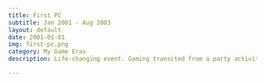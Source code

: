 ```yaml
---
title: First PC
subtitle: Jan 2001 - Aug 2003
layout: default
date: 2001-01-01
img: first-pc.png
category: My Game Eras
description: Life-changing event. Gaming transited from a party activity to a individual home assignment. School time then became the most lively conference for gaming discussion.

---
```


